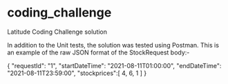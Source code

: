 # coding_challenge
Latitude Coding Challenge solution

In addition to the Unit tests, the solution was tested using Postman.
This is an example of the raw JSON format of the StockRequest body:-

{
    "requestId": "1",
    "startDateTime": "2021-08-11T01:00:00",
    "endDateTime": "2021-08-11T23:59:00",
    "stockprices":[
        4,
        6,
        1
    ]
}

